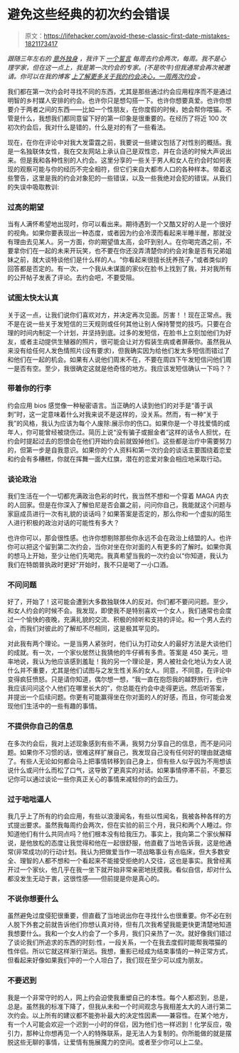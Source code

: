# 避免这些经典的初次约会错误

> 原文：<https://lifehacker.com/avoid-these-classic-first-date-mistakes-1821173417>

*跟随三年左右的* [*意外独身*](https://jezebel.com/when-can-i-say-ill-be-alone-forever-1790274012#_ga=2.146649776.523431542.1513605659-1153831064.1487619421) *，我许下* [*一个誓言*](https://2datesaweek.tumblr.com/post/161566388285/the-resolution) *每周去约会两次，每周。我不是心理学家，但在这一点上，我是第一次约会的专家。(不是吹牛)但我通常会再次被邀请。你可以在我的博客* [*上了解更多关于我的约会决心，一周两次约会*](https://2datesaweek.tumblr.com/post/161566388285/the-resolution) *。*



我们都在第一次约会时寻找不同的东西，尤其是那些通过约会应用程序而不是通过明智的乡村媒人安排的约会。也许你只是想勾搭一下。也许你想要真爱。也许你想要介于两者之间的东西——比如一个性朋友，在你度假的时候，她会帮你喂猫。不管是什么，我想我们都同意留下好的第一印象是很重要的。在经历了将近 100 次初次约会后，我对什么是错的，什么是对的有了一些看法。

现在，在你在评论中对我大发雷霆之前，我要说一些建议包括了对性别的概括。我是一名独联体女性，我在交友网站上承认自己是双性恋，并在合适的时候大声说出来。但是我和各种性别的人约会。这里分享的一些关于男人和女人在约会时如何表现的观察可能与你的经历不完全相符，但它们来自大都市人口的各种样本。带着这些警告，这里是我的约会对象犯的一些错误，以及一些我绝对会犯的错误。从我们的失误中吸取教训:

### 过高的期望

当有人满怀希望地出现时，你可以看出来。期待遇到一个又酷又好的人是一个很好的视角。如果你要表现出一种态度，或者因为约会冷漠而看起来半睡半醒，那就没有理由去见某人。另一方面，你的期望值太高，会吓到别人。在你喝完酒之前，不要拿你们在一起的未来开玩笑，也不要在你还没弄清楚你的约会对象是否有兄弟姐妹之前，就大谈特谈他们是什么样的人。“你看起来很擅长抚养孩子，”或者类似的回答都是否定的。有一次，一个我从未谋面的家伙在脸书上找到了我，并对我所有的公开帖子发表了评论。去约会吧，不要受阻。

### 试图太快太认真

关于这一点，让我们说你们喜欢对方，并决定再次见面。厉害！！现在正常点。我不是在说一些关于发短信的三天规则或任何其他让别人保持警觉的技巧。只要在合理的时间内制定一个计划，并坚持到底。过多的发短信，在脸书上立刻加他们为好友，或者主动提供生殖器的照片，很可能会让对方假装生病或者屏蔽你。虽然我从来没有给任何人发色情照片(没有要求)，但我确实因为给他们发太多短信而错过了和他们在一起的机会。如果有人说他们周末不在，不要在周四下午发短信问他们周一是否有空。至少，我很确定这就是他奇怪的地方。我应该发短信确认一下吗？？

### 带着你的行李

约会应用 bios 感觉像一种秘密语言。当正确的人读到他们的对手是“善于讽刺”时，这一定意味着什么对我来说不是这样的，没关系。然而，有一种“关于我”的风格，我认为应该为每个人废除:展示你的伤口。如果你是一个寻找爱情的成年人，你可能曾经被烧伤过。简历上说“没有骗子或掘金者”这样的话令人担忧，在约会时提起过去的怨恨会在他们开始约会前就毁掉他们。这些都是治疗中需要努力的，但第一步是自我意识。如果你的个人资料和第一次约会的谈话主要围绕着恋爱和约会有多糟糕，你就在挥舞一面大红旗，潜在的恋爱对象会相应地采取行动。

### **谈论政治**

我们生活在一个一切都充满政治色彩的时代，我当然不想和一个穿着 MAGA 内衣的人回家。但是在你深入了解伯尼是否会赢之前，问问你自己，我能就这个问题与家庭成员进行一次有礼貌的谈话吗？如果答案是否定的，那么你和一个虚拟的陌生人进行积极的政治对话的可能性有多大？

也许你可以，那会很性感。也许你想剔除那些你永远不会在政治上结盟的人。也许你可以把这个留到第二次约会，当你对坐在你对面的人有更多的了解时。如果你真的想马上开始，至少让他们先喝完。我真希望当我的一次约会以“你知道，我认为我们在特朗普执政时更好”开始时，我不只是喝了一小口酒。

### 不问问题

好了，开始了！这可能会遭到大多数独联体人的反对。你们都不要问问题。至少，和女人约会的时候不会。我发现，即使我不是特别喜欢一个女人，我们通常也会度过一个愉快的夜晚，充满礼貌的交流、积极的倾听和支持的评论。和一个男人去约会，而我们对彼此的了解却不尽相同，这是极其罕见的。

对此我有两个理论。一是当男人紧张时，他们认为打动女人的最好方法是大谈他们的成就。有一次，一个家伙居然让我猜他的牛仔裤有多贵。答案是 450 美元，坦率地说，我认为他应该感到羞耻！我的另一个理论是，男人被社会化地认为女人说什么并不重要，尤其是他们试图与之发生性关系的女人。同意，不同意，在评论中变得疯狂愤怒。只是请你知道，偶尔想一想，“我一直在抱怨我的越野旅行，也许我应该问问这个人他们在哪里长大的”，你总能在约会中走得更远。然后听答案，并提出一个后续问题。你更有可能赢得坐在你对面的人的好感，而且，你可能会发现他们生活中的一些有趣的事情。

### 不提供你自己的信息

在多次约会后，我对上述现象感到有些不满，我努力分享自己的信息，而不是问问题。如果你不习惯的话，很难这样扩展自己，我发现自己没有任何好的理由就退缩了。有些人无论如何都会马上把事情转移到自己身上，但有些人似乎因为不用想该说什么或问什么而松了口气，这导致了更真实的对话。如果事情停滞不前，不要忘记你可以通过谈论一些你真正关心的事情来减轻你的约会压力。

### 过于咄咄逼人

我几乎上了所有的约会应用，有些以浪漫闻名，有些以性闻名，我被各种各样的方式提出要求。虽然我每周约会两次，但在实验的前三个月，我只和两个人睡过。你知道他们有什么共同点吗？他们根本没有给我压力。事实上，我向第二个家伙解释说，是他放松的态度让我觉得和他在一起很舒服，他直截了当地告诉我，这是他通常(非常成功)的行动计划。我认为把做爱当作一项战略事业有点临床，但大多数安全、理智的人都不想和一个看起来不能接受拒绝的人交往，这也是事实。我曾经离开过一个家伙，他几乎在我一坐下就开始非常亲密地抚摸我。看似自信，却对什么都没发生无动于衷，这很性感——但前提是你是真心的。

### 不说你想要什么

虽然避免过度侵犯很重要，但直截了当地说出你在寻找什么也很重要。你不必在别人脱下外套之前就告诉他们你想认真对待，但有几次我希望我能更快更清楚地知道我想要什么。我和一个女人约会了一个多月，我们只亲热了一次。就好像我们错过了谈论我们所追求的东西的时刻:性，一段关系，一个在我去度假时能帮我喂猫的性伴侣。所以它就这样渐行渐远。我想，重影已经成为结束事情的一种正常方式，但看起来好像如果我们中的一个人坦白了，我们现在至少可以成为朋友。

### 不要迟到

我是一个非常守时的人，网上约会迫使我重塑自己的本性。每个人都迟到，总是，总是。虽然我的标准下降了，但我从未和一个时间观念与我相差太大的人进行第二次约会。以上所有的建议都不能弥补最大的决定性因素——兼容性。在某个地方，有一个人可能会欢迎一个迟到一小时的伴侣，因为他们也一样迟到！化学反应，吸引力，那种让你想再见一个人的特殊联系，是无法人为复制的。你所能做的就是摆脱这些无聊的事情，让爱情有施展魔力的空间。或者至少你可以上二垒。